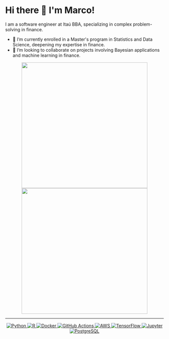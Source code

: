# Hi there 👋 I'm Marco!

I am a software engineer at Itaú BBA, specializing in complex problem-solving in finance.

- 🌱 I’m currently enrolled in a Master's program in Statistics and Data Science, deepening my expertise in finance.
- 👯 I’m looking to collaborate on projects involving Bayesian applications and machine learning in finance.

<p align="center">
  <img src="https://github-readme-stats.vercel.app/api?username=Occhima&show_icons=true&theme=bear" width="400">
  <img src="https://github-readme-streak-stats.herokuapp.com?user=Occhima&theme=dark&hide_border=true" width="400">
</p>

---
<p align="center">
  <a href="https://www.python.org/" target="_blank">
    <img src="https://img.shields.io/badge/Python-%2314354C.svg?style=flat-square&logo=python&logoColor=white" alt="Python">
  </a>
  <a href="https://www.r-project.org/" target="_blank">
    <img src="https://img.shields.io/badge/R-%23276DC3.svg?style=flat-square&logo=R&logoColor=white" alt="R">
  </a>
  <a href="https://www.docker.com/" target="_blank">
    <img src="https://img.shields.io/badge/Docker-%232496ED.svg?style=flat-square&logo=docker&logoColor=white" alt="Docker">
  </a>
  <a href="https://github.com/features/actions" target="_blank">
    <img src="https://img.shields.io/badge/GitHub%20Actions-%232671E5.svg?style=flat-square&logo=github-actions&logoColor=white" alt="GitHub Actions">
  </a>
  <a href="https://aws.amazon.com/" target="_blank">
    <img src="https://img.shields.io/badge/AWS-%23FF9900.svg?style=flat-square&logo=amazon-aws&logoColor=white" alt="AWS">
  </a>
  <!-- Additional Badges -->
  <a href="https://www.tensorflow.org/" target="_blank">
    <img src="https://img.shields.io/badge/TensorFlow-%23FF6F00.svg?style=flat-square&logo=TensorFlow&logoColor=white" alt="TensorFlow">
  </a>
  <a href="https://jupyter.org/" target="_blank">
    <img src="https://img.shields.io/badge/Jupyter-%23F37626.svg?style=flat-square&logo=Jupyter&logoColor=white" alt="Jupyter">
  </a>
  <a href="https://www.postgresql.org/" target="_blank">
    <img src="https://img.shields.io/badge/PostgreSQL-%23336791.svg?style=flat-square&logo=postgresql&logoColor=white" alt="PostgreSQL">
  </a>
</p>

<!-- <\!-- Contact and Social Media Links -\-> -->
<!-- <p align="center"> -->
<!--   <\!-- LinkedIn -\-> -->
<!--   <a href="https://www.linkedin.com/in/[YourLinkedInProfile]" target="_blank"> -->
<!--     <img src="https://img.shields.io/badge/LinkedIn-%230A66C2.svg?style=flat-square&logo=linkedin&logoColor=white" alt="LinkedIn"> -->
<!--   </a> -->
<!--   <\!-- Twitter -\-> -->
<!--   <a href="https://twitter.com/[YourTwitterHandle]" target="_blank"> -->
<!--     <img src="https://img.shields.io/badge/Twitter-%231DA1F2.svg?style=flat-square&logo=twitter&logoColor=white" alt="Twitter"> -->
<!--   </a> -->
<!--   <\!-- Personal Website or Blog -\-> -->
<!--   <a href="[YourWebsiteOrBlog]" target="_blank"> -->
<!--     <img src="https://img.shields.io/badge/Website-%23000000.svg?style=flat-square&logo=Firefox-Browser&logoColor=white" alt="Website/Blog"> -->
<!--   </a> -->
<!-- </p> -->
